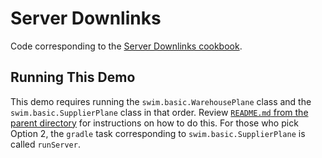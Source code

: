 # Server Downlinks

Code corresponding to the [Server Downlinks cookbook](https://swimos.org/tutorials/server-downlinks/).

## Running This Demo

This demo requires running the `swim.basic.WarehousePlane` class and the `swim.basic.SupplierPlane` class in that order. Review [`README.md` from the parent directory](../README.md) for instructions on how to do this. For those who pick Option 2, the `gradle` task corresponding to `swim.basic.SupplierPlane` is called `runServer`.

